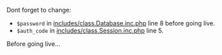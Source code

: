 Dont forget to change:

- `$password` in [includes/class.Database.inc.php](includes/class.Database.inc.php) line 8 before going live. 
- `$auth_code` in [includes/class.Session.inc.php](includes/class.Session.inc.php) line 5.

Before going live...